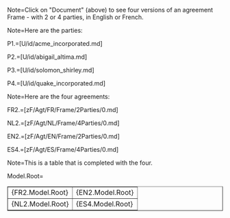 Note=Click on "Document" (above) to see four versions of an agreement Frame - with 2 or 4 parties, in English or French. 

Note=Here are the parties:

P1.=[U/id/acme_incorporated.md]

P2.=[U/id/abigail_altima.md]

P3.=[U/id/solomon_shirley.md]

P4.=[U/id/quake_incorporated.md]

Note=Here are the four agreements:

FR2.=[zF/Agt/FR/Frame/2Parties/0.md]  

NL2.=[zF/Agt/NL/Frame/4Parties/0.md]

EN2.=[zF/Agt/EN/Frame/2Parties/0.md]  

ES4.=[zF/Agt/ES/Frame/4Parties/0.md]

Note=This is a table that is completed with the four.

Model.Root=<table border=1><tr><td valign="top">{FR2.Model.Root}</td><td valign="top">{EN2.Model.Root}</td></tr><tr><td valign="top">{NL2.Model.Root}</td><td valign="top">{ES4.Model.Root}</td></tr></table>